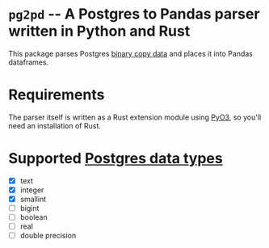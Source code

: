 # `pg2pd` -- A Postgres to Pandas parser written in Python and Rust

This package parses Postgres [binary copy
data](https://www.postgresql.org/docs/14/sql-copy.html) and places it
into Pandas dataframes.

# Requirements

The parser itself is written as a Rust extension module using
[PyO3](https://github.com/PyO3/pyo3), so you'll need an installation
of Rust.

# Supported [Postgres data types](https://www.postgresql.org/docs/14/datatype.html)

- [x] text
- [x] integer
- [x] smallint
- [ ] bigint
- [ ] boolean
- [ ] real
- [ ] double precision
